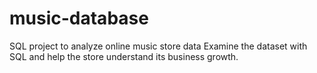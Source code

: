 # music-database 
SQL project to analyze online music store data
Examine the dataset with SQL and help the store understand its business growth.
